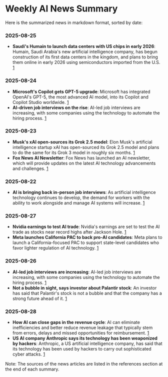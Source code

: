 # Weekly AI News Summary

Here is the summarized news in markdown format, sorted by date:

### 2025-08-25

* **Saudi's Humain to launch data centers with US chips in early 2026**: Humain, Saudi Arabia's new artificial intelligence company, has begun construction of its first data centers in the kingdom, and plans to bring them online in early 2026 using semiconductors imported from the U.S. [1](https://www.reuters.com/world/middle-east/saudis-humain-launch-data-centers-with-us-chips-early-2026-bloomberg-news-2025-08-25/)

### 2025-08-24

* **Microsoft's Copilot gets GPT-5 upgrade**: Microsoft has integrated OpenAI's GPT-5, the most advanced AI model, into its Copilot and Copilot Studio worldwide. [1](https://www.forbes.com/sites/quickerbettertech/2025/08/24/business-technology-news-whats-in-microsoft-copilots-gpt-5-upgrade/)
* **AI-driven job interviews on the rise**: AI-led job interviews are increasing, with some companies using the technology to automate the hiring process. [1](https://finance.yahoo.com/news/unitedhealth-ongoing-criminal-probe-broader-193945619.html)

### 2025-08-23

* **Musk's xAI open-sources its Grok 2.5 model**: Elon Musk's artificial intelligence startup xAI has open-sourced its Grok 2.5 model and plans to do the same for its Grok 3 model in roughly six months. [1](https://www.reuters.com/technology/musk-says-xai-open-sources-grok-25-2025-08-23/)
* **Fox News AI Newsletter**: Fox News has launched an AI newsletter, which will provide updates on the latest AI technology advancements and challenges. [1](https://www.foxnews.com/tech/fox-news-ai-newsletter-google-trump-administration-reach-deal-ai-federal-agencies)

### 2025-08-22

* **AI is bringing back in-person job interviews**: As artificial intelligence technology continues to develop, the demand for workers with the ability to work alongside and manage AI systems will increase. [1](https://www.shrm.org/topics-tools/flagships/ai-hi/quick-hits-august-25)

### 2025-08-27

* **Nvidia earnings to test AI trade**: Nvidia's earnings are set to test the AI trade as stocks near record highs after Jackson Hole. [1](https://www.reuters.com/business/dominant-ai-trade-confronts-test-bellwether-nvidia-reports-earnings-2025-08-27/)
* **Meta launches California PAC to back pro-AI candidates**: Meta plans to launch a California-focused PAC to support state-level candidates who favor lighter regulation of AI technology. [1](https://www.politico.com/news/2025/08/26/exclusive-meta-to-launch-california-super-pac-focused-on-ai-00524989)

### 2025-08-26

* **AI-led job interviews are increasing**: AI-led job interviews are increasing, with some companies using the technology to automate the hiring process. [1](https://finance.yahoo.com/news/unitedhealth-ongoing-criminal-probe-broader-193945619.html)
* **Not a bubble in sight, says investor about Palantir stock**: An investor has said that Palantir's stock is not a bubble and that the company has a strong future ahead of it. [1](https://www.tipranks.com/news/not-a-bubble-in-sight-says-investor-about-palantir-stock)

### 2025-08-28

* **How AI can close gaps in the revenue cycle**: AI can eliminate inefficiencies and better reduce revenue leakage that typically stem from errors, delays and missed opportunities for reimbursement. [1](https://www.mobihealthnews.com/video/how-ai-can-close-gaps-revenue-cycle)
* **US AI company Anthropic says its technology has been weaponized by hackers**: Anthropic, a US artificial intelligence company, has said that its technology has been used by hackers to carry out sophisticated cyber attacks. [1](https://www.bbc.com/news/articles/crr24eqnnq9o)

Note: The sources of the news articles are listed in the references section at the end of each summary.